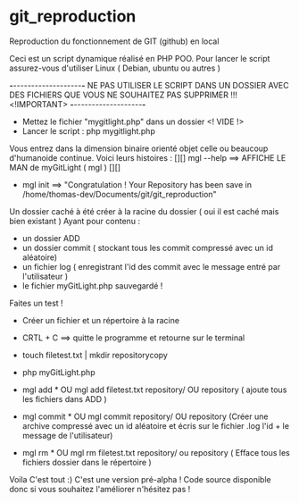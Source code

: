 # git_reproduction
Reproduction du fonctionnement de GIT (github) en local

Ceci est un script dynamique réalisé en PHP POO.
Pour lancer le script assurez-vous d'utiliser Linux ( Debian, ubuntu ou autres )

***-**-*-*-*-*-*-*-*-*-*-*-*-*-*-*-*-*-*-*-**-***
<IMPORTANT> NE PAS UTILISER LE SCRIPT DANS UN DOSSIER AVEC DES FICHIERS QUE VOUS NE SOUHAITEZ PAS SUPPRIMER !!!<!IMPORTANT>
***-**-*-*-*-*-*-*-*-*-*-*-*-*-*-*-*-*-*-*-**-***

- Mettez le fichier "mygitlight.php" dans un dossier <! VIDE !>
- Lancer le script : php mygitlight.php

Vous entrez dans la dimension binaire orienté objet celle ou beaucoup d'humanoide continue.
Voici leurs histoires :
[][]
mgl --help      ==> AFFICHE LE MAN de myGitLight ( mgl )
[][]
- mgl init      ==> "Congratulation ! Your Repository has been save in /home/thomas-dev/Documents/git/git_reproduction"

Un dossier caché à été créer à la racine du dossier ( oui il est caché mais bien existant )
Ayant pour contenu :
- un dossier ADD
- un dossier commit ( stockant tous les commit compressé avec un id aléatoire)
- un fichier log ( enregistrant l'id des commit avec le message entré par l'utilisateur )
- le fichier myGitLight.php sauvegardé !

Faites un test !
- Créer un fichier et un répertoire à la racine
- CRTL + C ==> quitte le programme et retourne sur le terminal
- touch filetest.txt | mkdir repositorycopy
- php myGitLight.php
- mgl add *
OU
mgl add filetest.txt repository/ OU repository
( ajoute tous les fichiers dans ADD )


- mgl commit *
OU
mgl commit repository/ OU repository
(Créer une archive compressé avec un id aléatoire et écris sur le fichier .log l'id + le message de l'utilisateur)

- mgl rm *
OU
mgl rm filetest.txt repository/ ou repository
( Efface tous les fichiers dossier dans le répertoire )

Voila C'est tout :)
C'est une version pré-alpha !
Code source disponible donc si vous souhaitez l'améliorer n'hésitez pas !
